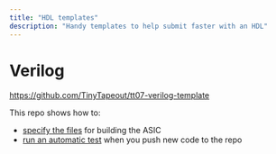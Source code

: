 ```yaml
---
title: "HDL templates"
description: "Handy templates to help submit faster with an HDL"
---
```


# Verilog

https://github.com/TinyTapeout/tt07-verilog-template

This repo shows how to:

* [specify the files](https://github.com/TinyTapeout/tt07-verilog-template/blob/main/info.yaml#L18) for building the ASIC
* [run an automatic test](/hdl/testing) when you push new code to the repo
